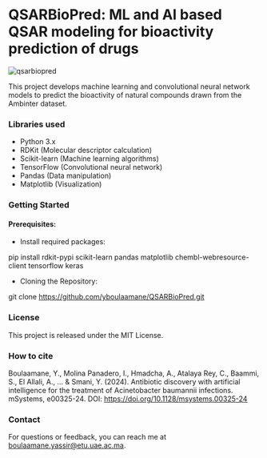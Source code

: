 # QSARBioPred: ML and AI based QSAR modeling for bioactivity prediction of drugs
![qsarbiopred](https://github.com/yboulaamane/QSARBioPred/assets/7014404/792eea3d-a908-4cb7-b1d4-487fc0c25200)

This project develops machine learning and convolutional neural network models to predict the bioactivity of natural compounds drawn from the Ambinter dataset.

### Libraries used

- Python 3.x
- RDKit (Molecular descriptor calculation)
- Scikit-learn (Machine learning algorithms)
- TensorFlow (Convolutional neural network)
- Pandas (Data manipulation)
- Matplotlib (Visualization)

### Getting Started

#### Prerequisites:

- Install required packages:

pip install rdkit-pypi scikit-learn pandas matplotlib chembl-webresource-client tensorflow keras

- Cloning the Repository:

git clone https://github.com/yboulaamane/QSARBioPred.git

### License

This project is released under the MIT License.

### How to cite

Boulaamane, Y., Molina Panadero, I., Hmadcha, A., Atalaya Rey, C., Baammi, S., El Allali, A., ... & Smani, Y. (2024). Antibiotic discovery with artificial intelligence for the treatment of Acinetobacter baumannii infections. mSystems, e00325-24. DOI: https://doi.org/10.1128/msystems.00325-24

### Contact

For questions or feedback, you can reach me at boulaamane.yassir@etu.uae.ac.ma.
